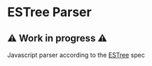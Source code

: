 # ESTree Parser

## ⚠️ Work in progress ⚠️

Javascript parser according to the [ESTree](https://github.com/estree/estree) spec
